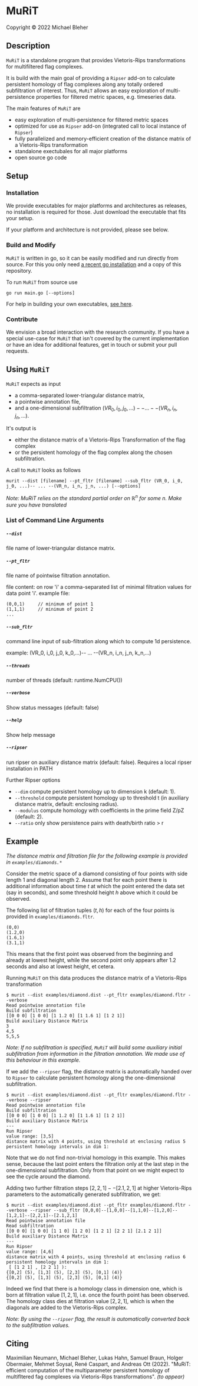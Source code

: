 # MuRiT
Copyright © 2022 Michael Bleher

## Description
`MuRiT` is a standalone program that provides Vietoris-Rips transformations for multifiltered flag complexes.

It is build with the main goal of providing a `Ripser` add-on to calculate persistent homology of flag complexes along any totally ordered subfiltration of interest.
Thus, `MuRiT` allows an easy exploration of multi-persistence properties for filtered metric spaces, e.g. timeseries data.


The main features of `MuRiT` are

- easy exploration of multi-persistence for filtered metric spaces
- optimized for use as `Ripser` add-on (integrated call to local instance of `Ripser`)
- fully parallelized and memory-efficient creation of the distance matrix of a Vietoris-Rips transformation
- standalone exectubales for all major platforms
- open source go code


## Setup
### Installation
We provide executables for major platforms and architectures as releases, no installation is required for those.
Just download the executable that fits your setup.

If your platform and architecture is not provided, please see below.

### Build and Modify
`MuRiT` is written in go, so it can be easily modified and run directly from source.
For this you only need [a recent go installation](https://go.dev/) and a copy of this repository.

To run `MuRiT` from source use
```
go run main.go [--options]
```

For help in building your own executables, [see here](https://go.dev/doc/tutorial/compile-install).

### Contribute
We envision a broad interaction with the research community.
If you have a special use-case for `MuRiT` that isn't covered by the current implementation or have an idea for additional features, get in touch or submit your pull requests.


## Using `MuRiT`
`MuRiT` expects as input

- a comma-separated lower-triangular distance matrix,
- a pointwise annotation file,
- and a one-dimensional subfiltration $(VR_0, i_0, j_0, ...)-- ... --(VR_n, i_n, j_n, ...)$.

It's output is

- either the distance matrix of a Vietoris-Rips Transformation of the flag complex
- or the persistent homology of the flag complex along the chosen subfiltration.

A call to `MuRiT` looks as follows

```
murit --dist [filename] --pt_fltr [filename] --sub_fltr (VR_0, i_0, j_0, ...)-- ... --(VR_n, i_n, j_n, ...) [--options]
```

*Note: MuRiT relies on the standard partial order on $\mathbb{R}^n$ for some $n$. Make sure you have translated*

### List of Command Line Arguments

##### `--dist`

file name of lower-triangular distance matrix.


##### `--pt_fltr`

file name of pointwise filtration annotation.

  file content: on row 'i' a comma-separated list of minimal filtration values for data point 'i'.
  example file:


    (0,0,1)     // minimum of point 1
    (1,1,1)     // minimum of point 2
    ...

##### `--sub_fltr`

  command line input of sub-filtration along which to compute 1d persistence.

  example:
    (VR_0, i_0, j_0, k_0,...)-- ... --(VR_n, i_n, j_n, k_n,...)

##### `--threads`
number of threads (default: runtime.NumCPU())
##### `--verbose`
Show status messages (default: false)
##### `--help`
Show help message
##### `--ripser`
run ripser on auxiliary distance matrix (default: false).
Requires a local ripser installation in PATH

Further Ripser options
- `--dim` compute persistent homology up to dimension k (default: 1).
- `--threshold` compute persistent homology up to threshold t (in auxiliary distance matrix, default: enclosing radius).
- `--modulus` compute homology with coefficients in the prime field Z/pZ (default: 2).
- `--ratio` only show persistence pairs with death/birth ratio > r


## Example

_The distance matrix and filtration file for the following example is provided in `examples/diamonds.*`_

Consider the metric space of a diamond consisting of four points with side length $1$ and diagonal length $2$.
Assume that for each point there is additional information about time $t$ at which the point entered the data set (say in seconds), and some threshold height $h$ above which it could be observed.

The following list of filtration tuples $(t, h)$ for each of the four points is provided in `examples/diamonds.fltr`.
```
(0,0)
(1.2,0)
(1.6,1)
(3.1,1)
```
This means that the first point was observed from the beginning and already at lowest height, while the second point only appears after 1.2 seconds and also at lowest height, et cetera.

Running `MuRiT` on this data produces the distance matrix of a Vietoris-Rips transformation
```
$ murit --dist examples/diamond.dist --pt_fltr examples/diamond.fltr --verbose
Read pointwise annotation file
Build subfiltration
[[0 0 0] [1 0 0] [1 1.2 0] [1 1.6 1] [1 2 1]]
Build auxiliary Distance Matrix
3
4,5
5,5,5
```
_Note: If no subfiltration is specified, `MuRiT` will build some auxiliary initial subfiltration from information in the filtration annotation. We made use of this behaviour in this example._

If we add the `--ripser` flag, the distance matrix is automatically handed over to `Ripser` to calculate persistent homology along the one-dimensional subfiltration.
```
$ murit --dist examples/diamond.dist --pt_fltr examples/diamond.fltr --verbose --ripser
Read pointwise annotation file
Build subfiltration
[[0 0 0] [1 0 0] [1 1.2 0] [1 1.6 1] [1 2 1]]
Build auxiliary Distance Matrix
---
Run Ripser
value range: [3,5]
distance matrix with 4 points, using threshold at enclosing radius 5
persistent homology intervals in dim 1:

```
Note that we do not find non-trivial homology in this example.
This makes sense, because the last point enters the filtration only at the last step in the one-dimensional subfiltration.
Only from that point on we might expect to see the cycle around the diamond.

Adding two further filtration steps $[2,2,1]--[2.1,2,1]$ at higher Vietoris-Rips parameters to the automatically generated subfiltration, we get:
```
$ murit --dist examples/diamond.dist --pt_fltr examples/diamond.fltr --verbose --ripser --sub_fltr [0,0,0]--[1,0,0]--[1,1,0]--[1,2,0]--[1,2,1]--[2,2,1]--[2.1,2,1]
Read pointwise annotation file
Read subfiltration
[[0 0 0] [1 0 0] [1 1 0] [1 2 0] [1 2 1] [2 2 1] [2.1 2 1]]
Build auxiliary Distance Matrix
---
Run Ripser
value range: [4,6]
distance matrix with 4 points, using threshold at enclosing radius 6
persistent homology intervals in dim 1:
 [ [1 2 1] , [2 2 1] ):
{[0,2] (5), [1,3] (5), [2,3] (5), [0,1] (4)}
{[0,2] (5), [1,3] (5), [2,3] (5), [0,1] (4)}
```
Indeed we find that there is a homology class in dimension one, which is born at filtration value $[1,2,1]$, i.e. once the fourth point has been observed.
The homology class dies at filtration value $[2,2,1]$, which is when the diagonals are added to the Vietoris-Rips complex.


_Note: By using the `--ripser` flag, the result is automatically converted back to the subfiltration values._


## Citing

Maximilian Neumann, Michael Bleher, Lukas Hahn, Samuel Braun,
Holger Obermaier, Mehmet Soysal, René Caspart, and Andreas Ott (2022).
"MuRiT: efficient computation of the multiparameter
persistent homology of multifltered fag complexes via
Vietoris-Rips transformations". *(to appear)*
